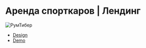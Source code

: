 # Аренда спорткаров | Лендинг

![РумТибер](screenshot.png)

- [Design](https://www.figma.com/design/G0x8b2xfHOnFgnQ3aBvVAb/%D0%B3%D0%BE%D1%80%D1%8B?node-id=0-1&t=HoxlVKDX4AWHBmkX-1)
- [Demo](https://sportcarrent.netlify.app)